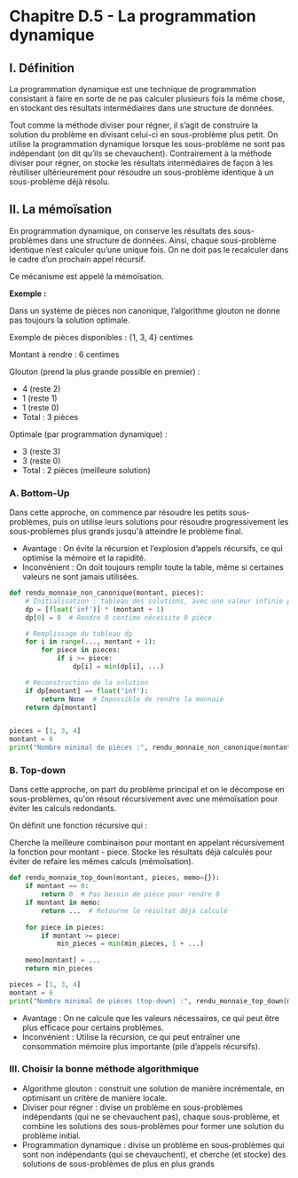 # Chapitre D.5 - La programmation dynamique
## I. Définition
La programmation dynamique est une technique de programmation consistant à faire en sorte de ne pas calculer plusieurs fois la même chose, en stockant des résultats intermédiaires dans une structure de données. 

Tout comme la méthode diviser pour régner, il s’agit de construire la solution du problème en divisant celui-ci en sous-problème plus petit. On utilise la programmation dynamique lorsque les sous-problème ne sont pas indépendant (on dit qu’ils se chevauchent). Contrairement à la méthode diviser pour régner, on stocke les résultats intermédiaires de façon à les réutiliser ultérieurement pour résoudre un sous-problème identique à un sous-problème déjà résolu.

## II. La mémoïsation
En programmation dynamique, on conserve les résultats des sous-problèmes dans une structure de données. Ainsi, chaque sous-problème identique n’est calculer qu’une unique fois. On ne doit pas le recalculer dans le cadre d’un prochain appel récursif. 

Ce mécanisme est appelé la mémoïsation.

**Exemple :**

Dans un système de pièces non canonique, l’algorithme glouton ne donne pas toujours la solution optimale.

Exemple de pièces disponibles : {1, 3, 4} centimes

Montant à rendre : 6 centimes

Glouton (prend la plus grande possible en premier) :
- 4 (reste 2)
- 1 (reste 1)
- 1 (reste 0)
- Total : 3 pièces

Optimale (par programmation dynamique) :

- 3 (reste 3)
- 3 (reste 0)
- Total : 2 pièces (meilleure solution)

### A. Bottom-Up
Dans cette approche, on commence par résoudre les petits sous-problèmes, puis on utilise leurs solutions pour résoudre progressivement les sous-problèmes plus grands jusqu'à atteindre le problème final.
- Avantage : On évite la récursion et l’explosion d’appels récursifs, ce qui optimise la mémoire et la rapidité.
- Inconvénient : On doit toujours remplir toute la table, même si certaines valeurs ne sont jamais utilisées.

```python
def rendu_monnaie_non_canonique(montant, pieces):
    # Initialisation : tableau des solutions, avec une valeur infinie par défaut
    dp = [float('inf')] * (montant + 1)
    dp[0] = 0  # Rendre 0 centime nécessite 0 pièce

    # Remplissage du tableau dp
    for i in range(..., montant + 1):
        for piece in pieces:
            if i >= piece:
                dp[i] = min(dp[i], ...)

    # Reconstruction de la solution
    if dp[montant] == float('inf'):
        return None  # Impossible de rendre la monnaie
    return dp[montant]


pieces = [1, 3, 4]
montant = 6
print("Nombre minimal de pièces :", rendu_monnaie_non_canonique(montant, pieces))
```

### B. Top-down
Dans cette approche, on part du problème principal et on le décompose en sous-problèmes, qu'on résout récursivement avec une mémoïsation pour éviter les calculs redondants.

On définit une fonction récursive qui :

Cherche la meilleure combinaison pour montant en appelant récursivement la fonction pour montant - piece.
Stocke les résultats déjà calculés pour éviter de refaire les mêmes calculs (mémoïsation).

```python
def rendu_monnaie_top_down(montant, pieces, memo={}):
    if montant == 0:
        return 0  # Pas besoin de pièce pour rendre 0
    if montant in memo:
        return ...  # Retourne le résultat déjà calculé
    
    for piece in pieces:
        if montant >= piece:
            min_pieces = min(min_pieces, 1 + ...)
    
    memo[montant] = ...
    return min_pieces

pieces = [1, 3, 4]
montant = 6
print("Nombre minimal de pièces (top-down) :", rendu_monnaie_top_down(montant, pieces))
```

- Avantage : On ne calcule que les valeurs nécessaires, ce qui peut être plus efficace pour certains problèmes.
- Inconvénient : Utilise la récursion, ce qui peut entraîner une consommation mémoire plus importante (pile d’appels récursifs).

### III. Choisir la bonne méthode algorithmique

- Algorithme glouton : construit une solution de manière incrémentale, en optimisant un critère de manière locale.
- Diviser pour régner : divise un problème en sous-problèmes indépendants (qui ne se chevauchent pas), chaque sous-problème, et combine les solutions des sous-problèmes pour former une solution du problème initial.
- Programmation dynamique : divise un problème en sous-problèmes qui sont non indépendants (qui se chevauchent), et cherche (et stocke) des solutions de sous-problèmes de plus en plus grands

